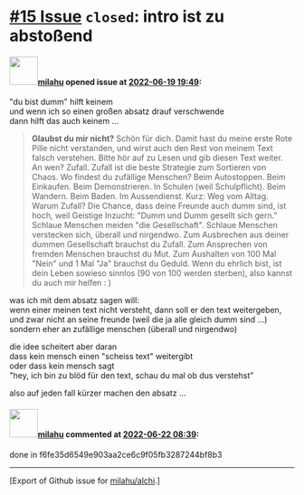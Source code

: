 # [\#15 Issue](https://github.com/milahu/alchi/issues/15) `closed`: intro ist zu abstoßend

#### <img src="https://avatars.githubusercontent.com/u/12958815?v=4" width="50">[milahu](https://github.com/milahu) opened issue at [2022-06-19 19:49](https://github.com/milahu/alchi/issues/15):

"du bist dumm" hilft keinem  
und wenn ich so einen großen absatz drauf verschwende  
dann hilft das auch keinem ...

> **Glaubst du mir nicht?** Schön für dich. Damit hast du meine erste
> Rote Pille nicht verstanden, und wirst auch den Rest von meinem Text
> falsch verstehen. Bitte hör auf zu Lesen und gib diesen Text weiter.
> An wen? Zufall. Zufall ist die beste Strategie zum Sortieren von
> Chaos. Wo findest du zufällige Menschen? Beim Autostoppen. Beim
> Einkaufen. Beim Demonstrieren. In Schulen (weil Schulpflicht). Beim
> Wandern. Beim Baden. Im Aussendienst. Kurz: Weg vom Alltag. Warum
> Zufall? Die Chance, dass deine Freunde auch dumm sind, ist hoch, weil
> Geistige Inzucht: "Dumm und Dumm gesellt sich gern." Schlaue Menschen
> meiden "die Gesellschaft". Schlaue Menschen verstecken sich, überall
> und nirgendwo. Zum Ausbrechen aus deiner dummen Gesellschaft brauchst
> du Zufall. Zum Ansprechen von fremden Menschen brauchst du Mut. Zum
> Aushalten von 100 Mal "Nein" und 1 Mal "Ja" brauchst du Geduld. Wenn
> du ehrlich bist, ist dein Leben sowieso sinnlos (90 von 100 werden
> sterben), also kannst du auch mir helfen : )

was ich mit dem absatz sagen will:  
wenn einer meinen text nicht versteht, dann soll er den text
weitergeben,  
und zwar nicht an seine freunde (weil die ja alle gleich dumm sind
...)  
sondern eher an zufällige menschen (überall und nirgendwo)

die idee scheitert aber daran  
dass kein mensch einen "scheiss text" weitergibt  
oder dass kein mensch sagt  
"hey, ich bin zu blöd für den text, schau du mal ob dus verstehst"

also auf jeden fall kürzer machen den absatz ...

#### <img src="https://avatars.githubusercontent.com/u/12958815?v=4" width="50">[milahu](https://github.com/milahu) commented at [2022-06-22 08:39](https://github.com/milahu/alchi/issues/15#issuecomment-1162818347):

done in f6fe35d6549e903aa2ce6c9f05fb3287244bf8b3

------------------------------------------------------------------------

\[Export of Github issue for
[milahu/alchi](https://github.com/milahu/alchi).\]
